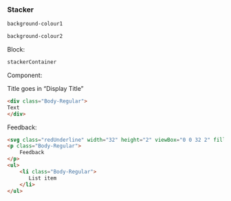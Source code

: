 <h3>Stacker</h3>

```html
background-colour1
```

```html
background-colour2
```

Block:
```html
stackerContainer
```

Component:

Title goes in “Display Title”

```html
<div class="Body-Regular"> 
Text 
</div> 
```

Feedback:

```html
<svg class="redUnderline" width="32" height="2" viewBox="0 0 32 2" fill="none" xmlns="http://www.w3.org/2000/svg"><line x1="32" y1="1" x2="-8.74228e-08" y2="0.999997" stroke="#DD221A" stroke-width="2"></line></svg>
<p class="Body-Regular">
    Feedback
</p>
<ul>
    <li class="Body-Regular">
       List item
    </li>
</ul>
```
